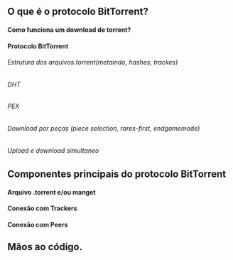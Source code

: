 ## O que é o protocolo BitTorrent?

#### Como funciona um download de torrent?

#### Protocolo BitTorrent
###### Estrutura dos arquivos.torrent(metaindo, hashes, trackes)
###### DHT
###### PEX
###### Download por peças (piece selection, rares-first, endgamemode)
###### Upload e download simultaneo 
## Componentes principais do protocolo BitTorrent
#### Arquivo .torrent e/ou manget
#### Conexão com Trackers

#### Conexão com Peers

## Mãos ao código. 

